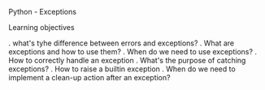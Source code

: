 Python - Exceptions

Learning objectives

. what's tyhe difference between errors and exceptions?
. What are exceptions and how to use them?
. When do we need to use exceptions?
. How to correctly handle an exception
. What's the purpose of catching exceptions?
. How to raise a builtin exception
. When do we need to implement a clean-up action after an exception?

